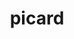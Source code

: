 ---
title: "picard"
layout: cache
categories: [package, develop-2024-11-03]
meta: {"versions": ["3.1.1"], "compilers": ["gcc@=7.3.1"], "oss": ["amzn2"], "platforms": ["linux"], "targets": ["aarch64", "neoverse_n1", "x86_64_v3"], "stacks": ["aws-isc", "aws-isc-aarch64", "root"], "num_specs": 3, "num_specs_by_stack": {"aws-isc-aarch64": 2, "root": 3, "aws-isc": 1}}
spec_details: [{"hash": "kieymzcg4hn7773yypox6issmu7xveoh", "compiler": "gcc@=7.3.1", "versions": ["3.1.1"], "os": "amzn2", "platform": "linux", "target": "aarch64", "variants": ["build_system=generic", "~parameters"], "stacks": ["aws-isc-aarch64", "root"], "size": "-", "tarball": "https://binaries.spack.io/develop-2024-11-03/build_cache/linux-amzn2-aarch64/gcc-7.3.1/picard-3.1.1/linux-amzn2-aarch64-gcc-7.3.1-picard-3.1.1-kieymzcg4hn7773yypox6issmu7xveoh.spack"}, {"hash": "wt7h2qcqzcf75zmeu3462gga3gl5ybpv", "compiler": "gcc@=7.3.1", "versions": ["3.1.1"], "os": "amzn2", "platform": "linux", "target": "neoverse_n1", "variants": ["build_system=generic", "~parameters"], "stacks": ["aws-isc-aarch64", "root"], "size": "-", "tarball": "https://binaries.spack.io/develop-2024-11-03/build_cache/linux-amzn2-neoverse_n1/gcc-7.3.1/picard-3.1.1/linux-amzn2-neoverse_n1-gcc-7.3.1-picard-3.1.1-wt7h2qcqzcf75zmeu3462gga3gl5ybpv.spack"}, {"hash": "hg73wlx3eygfie4a7cs2rsd5n2jz6vl3", "compiler": "gcc@=7.3.1", "versions": ["3.1.1"], "os": "amzn2", "platform": "linux", "target": "x86_64_v3", "variants": ["build_system=generic", "~parameters"], "stacks": ["root", "aws-isc"], "size": "-", "tarball": "https://binaries.spack.io/develop-2024-11-03/build_cache/linux-amzn2-x86_64_v3/gcc-7.3.1/picard-3.1.1/linux-amzn2-x86_64_v3-gcc-7.3.1-picard-3.1.1-hg73wlx3eygfie4a7cs2rsd5n2jz6vl3.spack"}]
---
